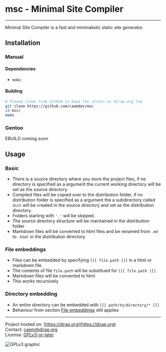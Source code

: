 # msc - Minimal Site Compiler
---

Minimal Site Compiler is a fast and minimalistic static site generator. 

## Installation
### Manual
#### Dependencies
- `md4c`
#### Building
```bash
# Please clone from GitHub to keep the strain on dirae.org low
git clone https://github.com/caemdev/msc
cd msc/
make
```
### Gentoo
EBUILD coming soon

## Usage
### Basic
 - There is a source directory where you store the project files, if no directory
is specified as a argument the current working directory will be set as the
source directory.
 - Compiled files will be copied over to the distribution folder, if no distribution
folder is specified as a argument the a subdirectory called `dist` will be
created in the source directory and set as the distribution directory.
 - Folders starting with `'_'` will be skipped.
 - The source directory structure will be maintained in the distribution folder
 - Markdown files will be converted to html files and be renamed from `.md` to `.html`
 in the distribution directory.
### File embeddings
 - Files can be embedded by specifying `[[[ file.path ]]]` in a html or markdown file.
 - The contents of file `file.path` will be substitued for `[[[ file.path ]]]`.
 - Markdown files will be converted to html
 - This works recursively
### Directory embedding
 - An entire directory can be embedded with `[[[ path/to/directory/* ]]]`
 - Behaviour from section [File embeddings](#file-embeddings) still applies

---
Project hosted on: [https://dirae.org](https://dirae.org)  
Contact: [caem@dirae.org](mailto:caem@dirae.org)  
License: [GPLv3-or-later](https://www.gnu.org/licenses/gpl-3.0.en.html)  


![GPLv3 graphic](https://www.gnu.org/graphics/gplv3-127x51.png)
